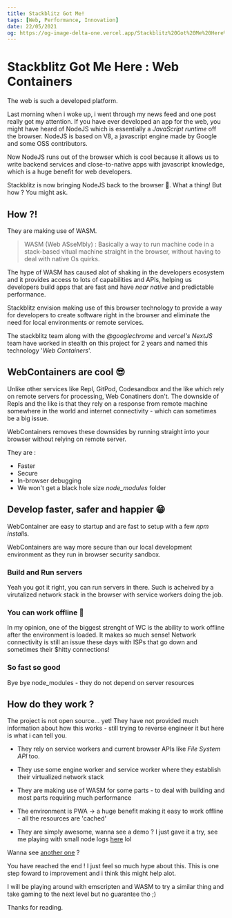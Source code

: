 ```yaml
---
title: Stackblitz Got Me!
tags: [Web, Performance, Innovation]
date: 22/05/2021
og: https://og-image-delta-one.vercel.app/Stackblitz%20Got%20Me%20Here%20%3A%20Web%20Containers.png?theme=light&md=1&fontSize=100px&images=https%3A%2F%2Fraw.githubusercontent.com%2FJosiasAurel%2FJosiasAurel%2Fmaster%2FScreenshot_2021-05-01-14-35-58-0369650772-removebg-preview.png
---
```


# Stackblitz Got Me Here : Web Containers

The web is such a developed platform.

Last morning when i woke up, i went through my news feed and one post really got my attention. If you have ever developed an app for the web, you might have heard of NodeJS which is essentially a _JavaScript runtime_ off the browser. NodeJS is based on V8, a javascript engine made by Google and some OSS contributors.

Now NodeJS runs out of the browser which is cool because it allows us to write backend services and close-to-native apps with javascript knowledge, which is a huge benefit for web developers.

Stackblitz is now bringing NodeJS back to the browser 🤯. What a thing! But how ? You might ask.

## How ?!

They are making use of WASM.

> WASM (Web ASseMbly) : Basically a way to run machine code in a stack-based vitual machine straight in the browser, without having to deal with native Os quirks.

The hype of WASM has caused alot of shaking in the developers ecosystem and it provides access to lots of capabilities and APIs, helping us developers build apps that are fast and have _near native_ and predictable performance.

Stackblitz envision making use of this browser technology to provide a way for developers to create software right in the browser and eliminate the need for local environments or remote services.

The stackblitz team along with the _@googlechrome_ and _vercel's NextJS_ team have worked in stealth on this project for 2 years and named this technology '_Web Containers_'.

## WebContainers are cool 😎

Unlike other services like Repl, GitPod, Codesandbox and the like which rely on remote servers for processing, Web Conatiners don't.
The downside of Repls and the like is that they rely on a response from remote machine somewhere in the world and internet connectivity - which can sometimes be a big issue.

WebContainers removes these downsides by running straight into your browser without relying on remote server.

They are :

- Faster
- Secure
- In-browser debugging
- We won't get a black hole size _node_modules_ folder

## Develop faster, safer and happier 😁

WebContainer are easy to startup and are fast to setup with a few *npm install*s.

WebContainers are way more secure than our local development environment as they run in browser security sandbox.

### Build and Run servers

Yeah you got it right, you can run servers in there.
Such is acheived by a virutalized network stack in the browser with service workers doing the job.

### You can work offline 🥳

In my opinion, one of the biggest strenght of WC is the ability to work offline after the environment is loaded. It makes so much sense!
Network connectivity is still an issue these days with ISPs that go down and sometimes their $hitty connections!

### So fast so good

Bye bye node_modules - they do not depend on server resources

## How do they work ?

The project is not open source... yet!
They have not provided much information about how this works - still trying to reverse engineer it but here is what i can tell you.

- They rely on service workers and current browser APIs like _File System API_ too.
- They use some engine worker and service worker where they establish their virtualized network stack
- They are making use of WASM for some parts - to deal with building and most parts requiring much performance
- The environment is PWA -> a huge benefit making it easy to work offline - all the resources are 'cached'

- They are simply awesome, wanna see a demo ? I just gave it a try, see me playing with small node logs [here](https://twitter.com/JosiasWing/status/1395913263435685889?s=20) lol

Wanna see [another one](https://blog.stackblitz.com/img/v2/1.webp) ?

You have reached the end ! I just feel so much hype about this. This is one step foward to improvement and i think this might help alot.

I will be playing around with emscripten and WASM to try a similar thing and take gaming to the next level but no guarantee tho ;)

Thanks for reading.
